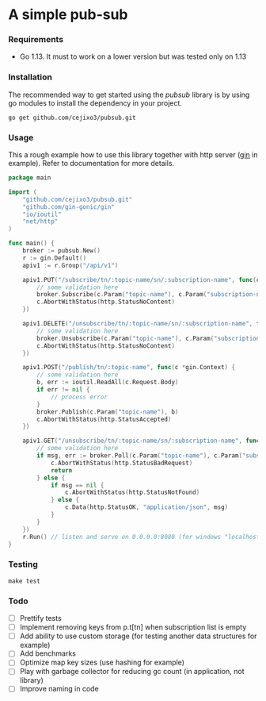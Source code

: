 # A simple pub-sub

### Requirements
- Go 1.13. It must to work on a lower version but was tested only on 1.13

### Installation
The recommended way to get started using the *pubsub* library is by using go modules to install the dependency in your project.
```shell script
go get github.com/cejixo3/pubsub.git
```

### Usage
This a rough example how to use this library together with http server ([gin](https://github.com/gin-gonic/gin) in example).
Refer to documentation for more details.
```go
package main

import (
	"github.com/cejixo3/pubsub.git"
	"github.com/gin-gonic/gin"
	"io/ioutil"
	"net/http"
)

func main() {
	broker := pubsub.New()
	r := gin.Default()
	apiv1 := r.Group("/api/v1")

	apiv1.PUT("/subscribe/tn/:topic-name/sn/:subscription-name", func(c *gin.Context) {
		// some validation here
		broker.Subscribe(c.Param("topic-name"), c.Param("subscription-name"))
		c.AbortWithStatus(http.StatusNoContent)
	})

	apiv1.DELETE("/unsubscribe/tn/:topic-name/sn/:subscription-name", func(c *gin.Context) {
		// some validation here
		broker.Unsubscribe(c.Param("topic-name"), c.Param("subscription-name"))
		c.AbortWithStatus(http.StatusNoContent)
	})

	apiv1.POST("/publish/tn/:topic-name", func(c *gin.Context) {
		// some validation here
		b, err := ioutil.ReadAll(c.Request.Body)
		if err != nil {
			// process error
		}
		broker.Publish(c.Param("topic-name"), b)
		c.AbortWithStatus(http.StatusAccepted)
	})

	apiv1.GET("/unsubscribe/tn/:topic-name/sn/:subscription-name", func(c *gin.Context) {
		// some validation here
		if msg, err := broker.Poll(c.Param("topic-name"), c.Param("subscription-name")); err == pubsub.ErrNoSubscriptions {
			c.AbortWithStatus(http.StatusBadRequest)
			return
		} else {
			if msg == nil {
				c.AbortWithStatus(http.StatusNotFound)
			} else {
				c.Data(http.StatusOK, "application/json", msg)
			}
		}
	})
	r.Run() // listen and serve on 0.0.0.0:8080 (for windows "localhost:8080")
}

``` 

### Testing
```shell script
make test
```

### Todo
- [ ] Prettify tests
- [ ] Implement removing keys from p.t[tn] when subscription list is empty
- [ ] Add ability to use custom storage (for testing another data structures for example)
- [ ] Add benchmarks 
- [ ] Optimize map key sizes (use hashing for example)
- [ ] Play with garbage collector for reducing gc count (in application, not library)
- [ ] Improve naming in code 